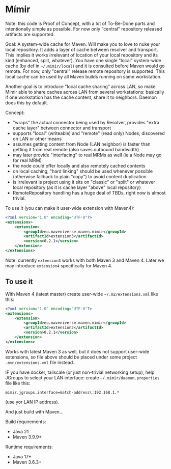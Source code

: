 # Mímir

Note: this code is Proof of Concept, with a lot of To-Be-Done parts and intentionally simple as possible. For now
only "central" repository released artifacts are supported.

Goal: A system-wide cache for Maven. Will make you to love to nuke your local repository. It adds a layer of
cache between resolver and transport. This implies it works irrelevant of location of your local repository 
and its kind (enhanced, split, whatever). You have one single "local" system-wide cache (by def in `~/.mimir/local`) and it
is consulted before Maven would go remote. For now, only "central" release remote repository is supported.
This local cache can be used by all Maven builds running on same workstation.

Another goal is to introduce "local cache sharing" across LAN, so make Mimir able to share caches across LAN from several
workstations: basically if one workstation has the cache content, share it to neighbors. Daemon does this by default.

Concept:
* "wraps" the actual connector being used by Resolver, provides "extra cache layer" between connector and transport
* supports "local" (writeable) and "remote" (read only) Nodes, discovered on LAN or other means
* assumes getting content from Node (LAN neighbor) is faster than getting it from real remote (also saves outbound bandwidth)
* may later provide "interfacing" to real MRMs as well (ie a Node may go for real MRM)
* the node could offer locally and also remotely cached contents
* on local caching, "hard linking" should be used whenever possible (otherwise fallback to plain "copy") to avoid content duplication
* is irrelevant is project using it sits on "classic" or "split" or whatever local repository (as it is cache layer "above" local repository)
* RemoteRepository handling has a huge deal of TBDs, right now is almost trivial.

To use it (you can make it user-wide extension with Maven4):
```xml
<?xml version="1.0" encoding="UTF-8"?>
<extensions>
    <extension>
        <groupId>eu.maveniverse.maven.mimir</groupId>
        <artifactId>extension3</artifactId>
        <version>0.2.1</version>
    </extension>
</extensions>
```
Note: currently `extension3` works with both Maven 3 and Maven 4. Later we may introduce `extension4` specifically for
Maven 4.

## To use it

With Maven 4 (latest master) create user-wide `~/.m2/extensions.xml` like this:
```xml
<?xml version="1.0" encoding="UTF-8"?>
<extensions>
    <extension>
        <groupId>eu.maveniverse.maven.mimir</groupId>
        <artifactId>extension3</artifactId>
        <version>0.2.1</version>
    </extension>
</extensions>
```
Works with latest Maven 3 as well, but it does not support user-wide extensions, so file above should be placed under some project `.mvn/extensions.xml` file instead.

IF you have docker, tailscale (or just non-trivial networking setup), help JGroups to select your LAN interface: create `~/.mimir/daemon.properties` file like this:
```properties
mimir.jgroups.interface=match-address\:192.168.1.*
```
(use yor LAN IP address).

And just build with Maven...

Build requirements:
* Java 21
* Maven 3.9.9+

Runtime requirements:
* Java 17+
* Maven 3.6.3+
